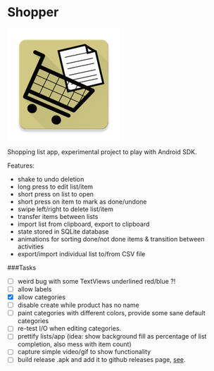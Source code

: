 # Shopper

![icon](https://raw.githubusercontent.com/fmilitao/shopper-android/master/icons/web_hi_res_256.png )

Shopping list app, experimental project to play with Android SDK.

Features:

* shake to undo deletion
* long press to edit list/item
* short press on list to open
* short press on item to mark as done/undone
* swipe left/right to delete list/item
* transfer items between lists
* import list from clipboard, export to clipboard
* state stored in SQLite database
* animations for sorting done/not done items & transition between activities
* export/import individual list to/from CSV file

###Tasks

- [ ] weird bug with some TextViews underlined red/blue ?!
- [ ] allow labels
- [x] allow categories
- [ ] disable create while product has no name
- [ ] paint categories with different colors, provide some sane default categories
- [ ] re-test I/O when editing categories.
- [ ] prettify lists/app (idea: show background fill as percentage of list completion, also mess with item count)
- [ ] capture simple video/gif to show functionality
- [ ] build release .apk and add it to github releases page, [see](http://stackoverflow.com/questions/18460774/how-to-set-up-gradle-and-android-studio-to-do-release-build).